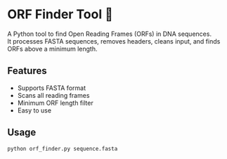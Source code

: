 # ORF Finder Tool 🧬

A Python tool to find Open Reading Frames (ORFs) in DNA sequences.  
It processes FASTA sequences, removes headers, cleans input, and finds ORFs above a minimum length.

## Features
- Supports FASTA format
- Scans all reading frames
- Minimum ORF length filter
- Easy to use

## Usage
```bash
python orf_finder.py sequence.fasta
